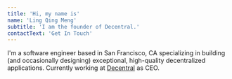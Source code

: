 ```yaml
---
title: 'Hi, my name is'
name: 'Ling Qing Meng'
subtitle: 'I am the founder of Decentral.'
contactText: 'Get In Touch'
---
```


I'm a software engineer based in San Francisco, CA specializing in building (and occasionally designing) exceptional, high-quality decentralized applications. Currently working at [Decentral](https://decentral.solutions/) as CEO.
